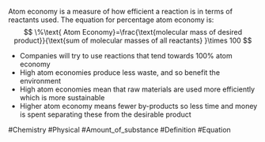 Atom economy is a measure of how efficient a reaction is in terms of reactants used. The equation for percentage atom economy is:
$$
\%\text{ Atom Economy}=\frac{\text{molecular mass of desired product}}{\text{sum of molecular masses of all reactants} }\times 100
$$
- Companies will try to use reactions that tend towards 100% atom economy
- High atom economies produce less waste, and so benefit the environment
- High atom economies mean that raw materials are used more efficiently which is more sustainable
- Higher atom economy means fewer by-products so less time and money is spent separating these from the desirable product

#Chemistry #Physical #Amount_of_substance #Definition #Equation